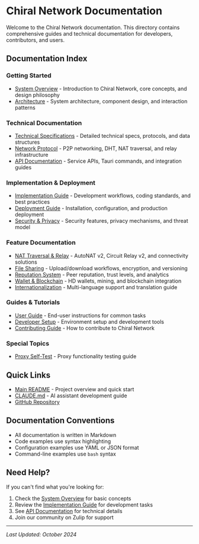 # Chiral Network Documentation

Welcome to the Chiral Network documentation. This directory contains comprehensive guides and technical documentation for developers, contributors, and users.

## Documentation Index

### Getting Started
- [System Overview](system-overview.md) - Introduction to Chiral Network, core concepts, and design philosophy
- [Architecture](architecture.md) - System architecture, component design, and interaction patterns

### Technical Documentation
- [Technical Specifications](technical-specifications.md) - Detailed technical specs, protocols, and data structures
- [Network Protocol](network-protocol.md) - P2P networking, DHT, NAT traversal, and relay infrastructure
- [API Documentation](api-documentation.md) - Service APIs, Tauri commands, and integration guides

### Implementation & Deployment
- [Implementation Guide](implementation-guide.md) - Development workflows, coding standards, and best practices
- [Deployment Guide](deployment-guide.md) - Installation, configuration, and production deployment
- [Security & Privacy](security-privacy.md) - Security features, privacy mechanisms, and threat model

### Feature Documentation
- [NAT Traversal & Relay](nat-traversal.md) - AutoNAT v2, Circuit Relay v2, and connectivity solutions
- [File Sharing](file-sharing.md) - Upload/download workflows, encryption, and versioning
- [Reputation System](reputation.md) - Peer reputation, trust levels, and analytics
- [Wallet & Blockchain](wallet-blockchain.md) - HD wallets, mining, and blockchain integration
- [Internationalization](i18n.md) - Multi-language support and translation guide

### Guides & Tutorials
- [User Guide](user-guide.md) - End-user instructions for common tasks
- [Developer Setup](developer-setup.md) - Environment setup and development tools
- [Contributing Guide](contributing.md) - How to contribute to Chiral Network

### Special Topics
- [Proxy Self-Test](PROXY_SELF_TEST.md) - Proxy functionality testing guide

## Quick Links

- [Main README](../README.md) - Project overview and quick start
- [CLAUDE.md](../CLAUDE.md) - AI assistant development guide
- [GitHub Repository](https://github.com/Aery1e/chiral-network)

## Documentation Conventions

- All documentation is written in Markdown
- Code examples use syntax highlighting
- Configuration examples use YAML or JSON format
- Command-line examples use `bash` syntax

## Need Help?

If you can't find what you're looking for:
1. Check the [System Overview](system-overview.md) for basic concepts
2. Review the [Implementation Guide](implementation-guide.md) for development tasks
3. See [API Documentation](api-documentation.md) for technical details
4. Join our community on Zulip for support

---

*Last Updated: October 2024*
